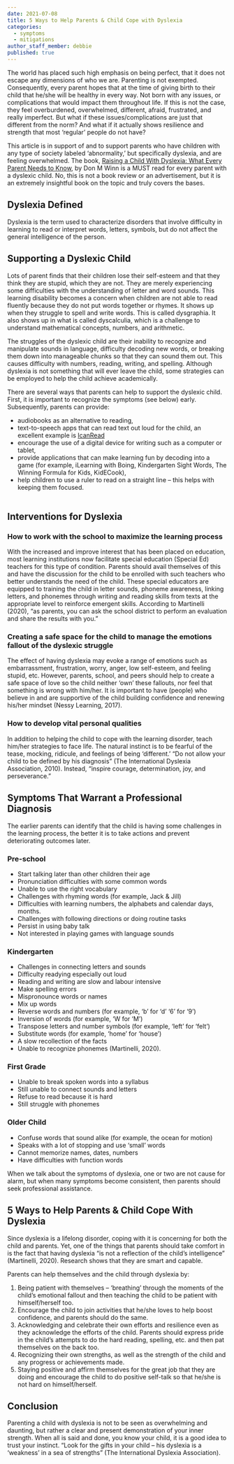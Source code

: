 ```yaml
---
date: 2021-07-08
title: 5 Ways to Help Parents & Child Cope with Dyslexia
categories:
  - symptoms
  - mitigations
author_staff_member: debbie
published: true
---
```

The world has placed such high emphasis on being perfect, that it does not escape any dimensions of who we are.  Parenting is not exempted.  Consequently, every parent hopes that at the time of giving birth to their child that he/she will be healthy in every way.  Not born with any issues, or complications that would impact them throughout life. If this is not the case, they feel overburdened, overwhelmed, different, afraid, frustrated, and really imperfect.  But what if these issues/complications are just that different from the norm? And what if it actually shows resilience and strength that most ‘regular’ people do not have?

This article is in support of and to support parents who have children with any type of society labeled ‘abnormality,’ but specifically dyslexia, and are feeling overwhelmed. The book, [Raising a Child With Dyslexia: What Every Parent Needs to Know](https://www.amazon.com/Raising-Child-Dyslexia-Every-Parent/dp/1937615553/ref=tmm_hrd_swatch_0), by Don M Winn is a MUST read for every parent with a dyslexic child.  No, this is not a book review or an advertisement, but it is an extremely insightful book on the topic and truly covers the bases.  

## Dyslexia Defined
Dyslexia is the term used to characterize disorders that involve difficulty in learning to read or interpret words, letters, symbols, but do not affect the general intelligence of the person.
 
## Supporting a Dyslexic Child
Lots of parent finds that their children lose their self-esteem and that they think they are stupid, which they are not.  They are merely experiencing some difficulties with the understanding of letter and word sounds.  This learning disability becomes a concern when children are not able to read fluently because they do not put words together or rhymes.  It shows up when they struggle to spell and write words.  This is called dysgraphia.  It also shows up in what is called dyscalculia, which is a challenge to understand mathematical concepts, numbers, and arithmetic. 

The struggles of the dyslexic child are their inability to recognize and manipulate sounds in language, difficulty decoding new words, or breaking them down into manageable chunks so that they can sound them out. This causes difficulty with numbers, reading, writing, and spelling. Although dyslexia is not something that will ever leave the child, some strategies can be employed to help the child achieve academically.  

There are several ways that parents can help to support the dyslexic child.  First, it is important to recognize the symptoms (see below) early.  Subsequently, parents can provide: 

- audiobooks as an alternative to reading, 
- text-to-speech apps that can read text out loud for the child, an excellent example is [IcanRead](/en/)
- encourage the use of a digital device for writing such as a computer or tablet, 
- provide applications that can make learning fun by decoding into a game (for example, iLearning with Boing, Kindergarten Sight Words, The Winning Formula for Kids, KidECook), 
- help children to use a ruler to read on a straight line – this helps with keeping them focused.<br><br>

## Interventions for Dyslexia
### How to work with the school to maximize the learning process

With the increased and improve interest that has been placed on education, most learning institutions now facilitate special education (Special Ed) teachers for this type of condition.  Parents should avail themselves of this and have the discussion for the child to be enrolled with such teachers who better understands the need of the child. These special educators are equipped to training the child in letter sounds, phoneme awareness, linking letters, and phonemes through writing and reading skills from texts at the appropriate level to reinforce emergent skills.  According to Martinelli (2020), “as parents, you can ask the school district to perform an evaluation and share the results with you.”

### Creating a safe space for the child to manage the emotions fallout of the dyslexic struggle

The effect of having dyslexia may evoke a range of emotions such as embarrassment, frustration, worry, anger, low self-esteem, and feeling stupid, etc. However, parents, school, and peers should help to create a safe space of love so the child neither ‘own’ these fallouts, nor feel that something is wrong with him/her.  It is important to have (people) who believe in and are supportive of the child building confidence and renewing his/her mindset (Nessy Learning, 2017).

### How to develop vital personal qualities

In addition to helping the child to cope with the learning disorder, teach him/her strategies to face life.  The natural instinct is to be fearful of the tease, mocking, ridicule, and feelings of being ‘different.’ “Do not allow your child to be defined by his diagnosis” (The International Dyslexia Association, 2010).  Instead, “inspire courage, determination, joy, and perseverance.”  

## Symptoms That Warrant a Professional Diagnosis
The earlier parents can identify that the child is having some challenges in the learning process, the better it is to take actions and prevent deteriorating outcomes later.
### Pre-school
- Start talking later than other children their age
- Pronunciation difficulties with some common words
- Unable to use the right vocabulary
- Challenges with rhyming words (for example, Jack & Jill)
- Difficulties with learning numbers, the alphabets and calendar days, months.
- Challenges with following directions or doing routine tasks
- Persist in using baby talk
- Not interested in playing games with language sounds

### Kindergarten
- Challenges in connecting letters and sounds
- Difficulty readying especially out loud
- Reading and writing are slow and labour intensive
- Make spelling errors
- Mispronounce words or names
- Mix up words
- Reverse words and numbers (for example, ‘b’ for ‘d’ ‘6’ for ‘9’)
- Inversion of words (for example, ‘W for ‘M’)
- Transpose letters and number symbols (for example, ‘left’ for ‘felt’)
- Substitute words (for example, ‘home’ for ‘house’)
- A slow recollection of the facts
- Unable to recognize phonemes (Martinelli, 2020).

### First Grade
- Unable to break spoken words into a syllabus
- Still unable to connect sounds and letters
- Refuse to read because it is hard 
- Still struggle with phonemes

### Older Child
- Confuse words that sound alike (for example, the ocean for motion)
- Speaks with a lot of stopping and use ‘small’ words
- Cannot memorize names, dates, numbers
- Have difficulties with function words

When we talk about the symptoms of dyslexia, one or two are not cause for alarm, but when many symptoms become consistent, then parents should seek professional assistance.

## 5 Ways to Help Parents & Child Cope With Dyslexia
Since dyslexia is a lifelong disorder, coping with it is concerning for both the child and parents.  Yet, one of the things that parents should take comfort in is the fact that having dyslexia “is not a reflection of the child’s intelligence” (Martinelli, 2020).  Research shows that they are smart and capable.

Parents can help themselves and the child through dyslexia by:
1. Being patient with themselves – ‘breathing’ through the moments of the child’s emotional fallout and then teaching the child to be patient with himself/herself too.
2. Encourage the child to join activities that he/she loves to help boost confidence, and parents should do the same.
3. Acknowledging and celebrate their own efforts and resilience even as they acknowledge the efforts of the child.  Parents should express pride in the child’s attempts to do the hard reading, spelling, etc. and then pat themselves on the back too.
4. Recognizing their own strengths, as well as the strength of the child and any progress or achievements made.
5. Staying positive and affirm themselves for the great job that they are doing and encourage the child to do positive self-talk so that he/she is not hard on himself/herself.

## Conclusion
Parenting a child with dyslexia is not to be seen as overwhelming and daunting, but rather a clear and present demonstration of your inner strength. When all is said and done, you know your child, it is a good idea to trust your instinct. “Look for the gifts in your child – his dyslexia is a ‘weakness’ in a sea of strengths” (The International Dyslexia Association).

